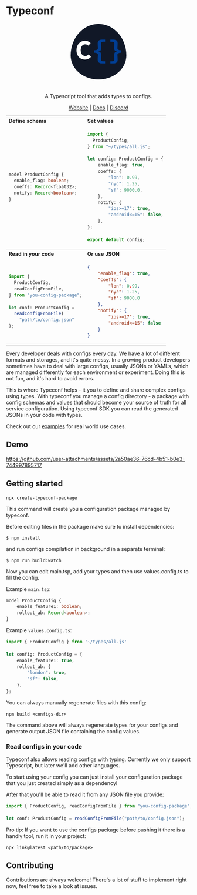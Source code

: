 # Typeconf

<div align="center">
    <img src="docs/assets/logo-background.png" alt="logo" width="30%"  style="border-radius: 50%; padding-bottom: 20px"/>

A Typescript tool that adds types to configs.

[Website](https://typeconf.dev) | [Docs](https://docs.typeconf.dev) | [Discord](https://discord.gg/F5d4TjsS8B)

<table>
<tr>
<th align="left">Define schema</th>
<th align="left">Set values</th>
</tr>
<tr>
<td align="left">

```typescript
model ProductConfig {
  enable_flag: boolean;
  coeffs: Record<float32>;
  notify: Record<boolean>;
}
```

</td>
<td align="left">

```typescript
import {
  ProductConfig,
} from "~/types/all.js";

let config: ProductConfig = {
    enable_flag: true,
    coeffs: {
        "lon": 0.99,
        "nyc": 1.25,
        "sf": 9000.0,
    },
    notify: {
        "ios>=17": true,
        "android<=15": false,
    },
};

export default config;
```

</td>
</tr>
<tr>
<th align="left">Read in your code</th>
<th align="left">Or use JSON</th>
</tr>
<tr>
<td align="left">

```typescript
import {
  ProductConfig,
  readConfigFromFile,
} from "you-config-package";

let conf: ProductConfig =
  readConfigFromFile(
    "path/to/config.json"
);
```

</td>
<td align="left">

```json
{
    "enable_flag": true,
    "coeffs": {
        "lon": 0.99,
        "nyc": 1.25,
        "sf": 9000.0
    },
    "notify": {
        "ios>=17": true,
        "android<=15": false
    }
}
```

</td>
</tr>
</table>

</div>

Every developer deals with configs every day. We have a lot of different
formats and storages, and it's quite messy. In a growing product developers
sometimes have to deal with large configs, usually JSONs or YAMLs, which are
managed differently for each environment or experiment. Doing this is not fun,
and it's hard to avoid errors.

This is where Typeconf helps - it you to define and share complex configs using
types. With typeconf you manage a config directory - a package with config
schemas and values that should become your source of truth for all service
configuration. Using typeconf SDK you can read the generated JSONs in your code
with types.

Check out our [examples](examples/README.md) for real world use cases.

## Demo

https://github.com/user-attachments/assets/2a50ae36-76cd-4b51-b0e3-744997895717

## Getting started

```
npx create-typeconf-package
```

This command will create you a configuration package managed by typeconf.

Before editing files in the package make sure to install dependencies:
```
$ npm install
```

and run configs compilation in background in a separate terminal:
```
$ npm run build:watch
```

Now you can edit main.tsp, add your types and then use values.config.ts to fill the config.

Example `main.tsp`:

```typescript
model ProductConfig {
    enable_feature1: boolean;
    rollout_ab: Record<boolean>;
}
```

Example `values.config.ts`:

```typescript
import { ProductConfig } from '~/types/all.js'

let config: ProductConfig = {
    enable_feature1: true,
    rollout_ab: {
        "london": true,
        "sf": false,
    },
};
```

You can always manually regenerate files with this config:
```
npm build <configs-dir>
```

The command above will always regenerate types for your configs and generate
output JSON file containing the config values.

### Read configs in your code

Typeconf also allows reading configs with typing. Currently we only support
Typescript, but later we'll add other languages.

To start using your config you can just install your configuration package that
you just created simply as a dependency!

After that you'll be able to read it from any JSON file you provide:

```typescript
import { ProductConfig, readConfigFromFile } from "you-config-package";

let conf: ProductConfig = readConfigFromFile("path/to/config.json");
```

Pro tip: If you want to use the configs package before pushing it there is a handly tool, run it in your project:

```
npx link@latest <path/to/package>
```

## Contributing

Contributions are always welcome! There's a lot of stuff to implement right now, feel free to take a look at issues.
